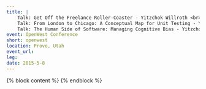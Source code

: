 ```yaml
---
title: |
    Talk: Get Off the Freelance Roller-Coaster - Yitzchok Willroth <br>
    Talk: From London to Chicago: A Conceptual Map for Unit Testing - Yitzchok Willroth <br>
    Talk: The Human Side of Software: Managing Cognitive Bias - Yitzchok Willroth
event: OpenWest Conference
short: openwest
location: Provo, Utah
event_url:
leg: 
date: 2015-5-8
---
```

{% block content %}
{% endblock %}